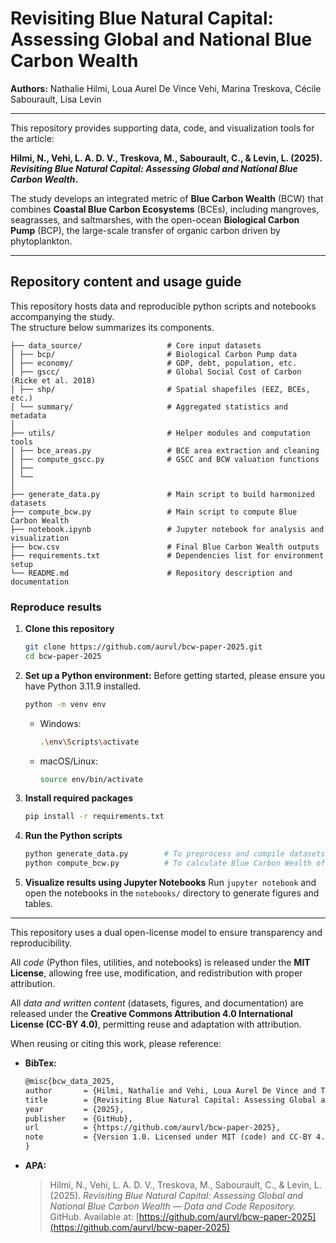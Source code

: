 # Revisiting Blue Natural Capital: Assessing Global and National Blue Carbon Wealth  

**Authors:** Nathalie Hilmi, Loua Aurel De Vince Vehi, Marina Treskova, Cécile Sabourault, Lisa Levin  

--- 

This repository provides supporting data, code, and visualization tools for the article:

**Hilmi, N., Vehi, L. A. D. V., Treskova, M., Sabourault, C., & Levin, L. (2025). _Revisiting Blue Natural Capital: Assessing Global and National Blue Carbon Wealth_.**

The study develops an integrated metric of **Blue Carbon Wealth** (BCW) that combines **Coastal Blue Carbon Ecosystems** (BCEs), including mangroves, seagrasses, and saltmarshes, with the open-ocean **Biological Carbon Pump** (BCP), the large-scale transfer of organic carbon driven by phytoplankton.

---

## Repository content and usage guide

This repository hosts data and reproducible python scripts and notebooks accompanying the study.  
The structure below summarizes its components.

```
├── data_source/                   # Core input datasets
│ ├── bcp/                         # Biological Carbon Pump data
│ ├── economy/                     # GDP, debt, population, etc.
│ ├── gscc/                        # Global Social Cost of Carbon (Ricke et al. 2018)
│ ├── shp/                         # Spatial shapefiles (EEZ, BCEs, etc.)
│ └── summary/                     # Aggregated statistics and metadata
│
├── utils/                         # Helper modules and computation tools
│ ├── bce_areas.py                 # BCE area extraction and cleaning
│ ├── compute_gscc.py              # GSCC and BCW valuation functions
│ ├── 
│ └── 
│
├── generate_data.py               # Main script to build harmonized datasets
├── compute_bcw.py                 # Main script to compute Blue Carbon Wealth
├── notebook.ipynb                 # Jupyter notebook for analysis and visualization
├── bcw.csv                        # Final Blue Carbon Wealth outputs
├── requirements.txt               # Dependencies list for environment setup 
└── README.md                      # Repository description and documentation
```

### Reproduce results

1. **Clone this repository**  
    ```bash
    git clone https://github.com/aurvl/bcw-paper-2025.git
    cd bcw-paper-2025
    ```
2. **Set up a Python environment:**
    Before getting started, please ensure you have Python 3.11.9 installed.
    ```bash
    python -m venv env
    ```
    - Windows:
        ```bash
        .\env\Scripts\activate
        ```
    - macOS/Linux:
        ```bash
        source env/bin/activate
        ```
3. **Install required packages**
    ```bash
    pip install -r requirements.txt
    ```
4. **Run the Python scripts**
    ```bash
    python generate_data.py        # To preprocess and compile datasets
    python compute_bcw.py          # To calculate Blue Carbon Wealth of nations
    ```
5. **Visualize results using Jupyter Notebooks**
    Run `jupyter notebook` and open the notebooks in the `notebooks/` directory to generate figures and tables.

---

This repository uses a dual open-license model to ensure transparency and reproducibility.  

All *code* (Python files, utilities, and notebooks) is released under the **MIT License**, allowing free use, modification, and redistribution with proper attribution.  

All *data and written content* (datasets, figures, and documentation) are released under the **Creative Commons Attribution 4.0 International License (CC-BY 4.0)**, permitting reuse and adaptation with attribution.  

When reusing or citing this work, please reference: 

* **BibTex:**

    ```latex
    @misc{bcw_data_2025,
    author       = {Hilmi, Nathalie and Vehi, Loua Aurel De Vince and Treskova, Marina and Sabourault, Cécile and Levin, Lisa},
    title        = {Revisiting Blue Natural Capital: Assessing Global and National Blue Carbon Wealth — Data and Code Repository},
    year         = {2025},
    publisher    = {GitHub},
    url          = {https://github.com/aurvl/bcw-paper-2025},
    note         = {Version 1.0. Licensed under MIT (code) and CC-BY 4.0 (data and text)},
    }
    ```

* **APA:**
    > Hilmi, N., Vehi, L. A. D. V., Treskova, M., Sabourault, C., & Levin, L. (2025). *Revisiting Blue Natural Capital: Assessing Global and National Blue Carbon Wealth — Data and Code Repository.* GitHub. Available at: [https://github.com/aurvl/bcw-paper-2025](https://github.com/aurvl/bcw-paper-2025)